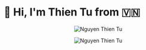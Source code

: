 # 👋  Hi, I'm Thien Tu from :vietnam:

<p align="center">
  <img src="https://github-readme-stats.vercel.app/api?username=thientu995&show_icons=true&include_all_commits=true&count_private=true&card_width=445" alt="Nguyen Thien Tu" />
</p>
<p align="center">
  <img src="https://github-readme-stats.vercel.app/api/top-langs/?username=thientu995&langs_count=10&layout=compact&count_private=true&card_width=445" alt="Nguyen Thien Tu" />
</p>
